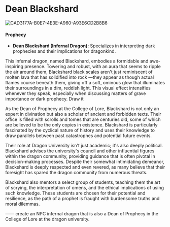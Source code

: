 # Dean Blackshard


![CAD3177A-B0E7-4E3E-A960-A93E6CD2B8B6](images/CAD3177A-B0E7-4E3E-A960-A93E6CD2B8B6.webp)

#### Prophecy

- **Dean Blackshard (Infernal Dragon):** Specializes in interpreting dark prophecies and their implications for dragonkind.

This infernal dragon, named Blackshard, embodies a formidable and awe-inspiring presence. Towering and robust, with an aura that seems to ripple the air around them, Blackshard black scales aren't just reminiscent of molten lava that has solidified into rock —they appear as though actual flames course beneath them, giving off a soft, ominous glow that illuminates their surroundings in a dim, reddish light. This visual effect intensifies whenever they speak, especially when discussing matters of grave importance or dark prophecy. Draw it

As the Dean of Prophecy at the College of Lore, Blackshard is not only an expert in divination but also a scholar of ancient and forbidden texts. Their office is filled with scrolls and tomes that are centuries old, some of which are believed to be the only copies in existence. Blackshard is particularly fascinated by the cyclical nature of history and uses their knowledge to draw parallels between past catastrophes and potential future events.

Their role at Dragon University isn't just academic; it's also deeply political. Blackshard advises the university's council and other influential figures within the dragon community, providing guidance that is often pivotal in decision-making processes. Despite their somewhat intimidating demeanor, Blackshard is deeply respected and even revered, as many believe that their foresight has spared the dragon community from numerous threats.

Blackshard also mentors a select group of students, teaching them the art of scrying, the interpretation of omens, and the ethical implications of using such knowledge. These students are chosen for their potential and resilience, as the path of a prophet is fraught with burdensome truths and moral dilemmas.


——
create an NPC infernal dragon that is also a Dean of Prophecy in the College of Lore at the dragon university.

